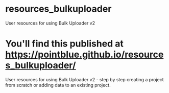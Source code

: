 # resources_bulkuploader
User resources for using Bulk Uploader v2 

You'll find this published at https://pointblue.github.io/resources_bulkuploader/
=======
User resources for using Bulk Uploader v2 - step by step creating a
project from scratch or adding data to an existing project.
